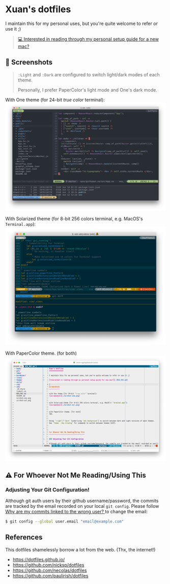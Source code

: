 Xuan's dotfiles
===============

I maintain this for my personal uses, but you're quite welcome to refer or use it ;)

> [💻 Interested in reading through my personal setup guide for a new mac?](./NEW_MAC.md)



🎨 Screenshots
--------------

> `:Light` and `:Dark` are configured to switch light/dark modes of each theme.
>
> Personally, I prefer PaperColor's light mode and One's dark mode.

With One theme (for 24-bit *true color* terminal):
![screenshot](./scrshot-one.png)

With Solarized theme (for 8-bit 256 colors terminal, e.g. MacOS's `Terminal.app`):
![screenshot](./scrshot-sol.png)

With PaperColor theme. (for both)
![screenshot](./scrshot-paper.png)




⚠️ For Whoever Not Me Reading/Using This
---------------------------------------

### Adjusting Your Git Configuration!

Although git auth users by their github username/password, the commits are tracked by the email recorded on your local `git config`. Please follow [Why are my commits linked to the wrong user?
](https://help.github.com/en/github/committing-changes-to-your-project/why-are-my-commits-linked-to-the-wrong-user) to change the email:

```sh
$ git config --global user.email "email@example.com"
```


References
----------

This dotfiles shamelessly borrow a lot from the web. (Thx, the internet!)

* <https://dotfiles.github.io/>
* <https://github.com/nicksp/dotfiles>
* <https://github.com/necolas/dotfiles>
* <https://github.com/paulirish/dotfiles>
